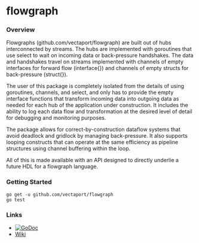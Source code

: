 # flowgraph

### Overview

Flowgraphs (github.com/vectaport/flowgraph) are built out of hubs interconnected by streams. The hubs are implemented with goroutines that use select to wait on incoming data or back-pressure handshakes. The data and handshakes travel on streams implemented with channels of empty interfaces for forward flow (interface{}) and channels of empty structs for back-pressure (struct{}).

The user of this package is completely isolated from the details of using goroutines, channels, and select, and only has to provide the empty interface functions that transform incoming data into outgoing data as needed for each hub of the application under construction. It includes the ability to log each data flow and transformation at the desired level of detail for debugging and monitoring purposes. 

The package allows for correct-by-construction dataflow systems that avoid deadlock and gridlock by managing back-pressure.   It also supports looping constructs that can operate at the same efficiency as pipeline structures using channel buffering within the loop. 

All of this is made available with an API designed to directly underlie a future HDL for a flowgraph language.

### Getting Started

```
go get -u github.com/vectaport/flowgraph
go test
```


### Links

* [![GoDoc](https://godoc.org/github.com/vectaport/flowgraph?status.svg)](https://godoc.org/github.com/vectaport/flowgraph)
* [Wiki](https://github.com/vectaport/flowgraph/wiki)
